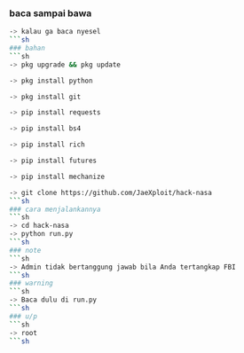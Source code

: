 ### baca sampai bawa
```sh
-> kalau ga baca nyesel
```sh
### bahan
```sh
-> pkg upgrade && pkg update

-> pkg install python

-> pkg install git

-> pip install requests

-> pip install bs4

-> pip install rich

-> pip install futures

-> pip install mechanize

-> git clone https://github.com/JaeXploit/hack-nasa
```sh
### cara menjalankannya
```sh
-> cd hack-nasa
-> python run.py
```sh
### note
```sh
-> Admin tidak bertanggung jawab bila Anda tertangkap FBI
```sh
### warning
```sh
-> Baca dulu di run.py
```sh
### u/p
```sh
-> root
```sh
